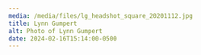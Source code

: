 ```yaml
---
media: /media/files/lg_headshot_square_20201112.jpg
title: Lynn Gumpert
alt: Photo of Lynn Gumpert
date: 2024-02-16T15:14:00-0500
---
```

